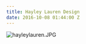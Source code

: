 ```yaml
---
title: Hayley Lauren Design
date: 2016-10-08 01:44:00 Z
---
```


![hayleylauren.JPG](/uploads/hayleylauren.JPG)